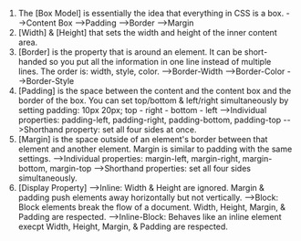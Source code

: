 1. The [Box Model] is essentially the idea that everything in CSS is a box.
		-->Content Box
		-->Padding
		-->Border
		-->Margin
2. [Width] & [Height] that sets the width and height of the inner content area. 
3. [Border] is the property that is around an element. It can be short-handed so you put all the information in one line instead of multiple lines. The order is: width, style, color. 
		-->Border-Width
		-->Border-Color
		-->Border-Style
4. [Padding] is the space between the content and the content box and the border of the box. You can set top/bottom & left/right simultaneously by setting padding: 10px 20px; top - right - bottom - left
	-->Individual properties: padding-left, padding-right, padding-bottom, padding-top
	-->Shorthand property: set all four sides at once.
5. [Margin] is the space outside of an element's border between that element and another element. Margin is similar to padding with the same settings. 
	-->Individual properties: margin-left, margin-right, margin-bottom, margin-top
	-->Shorthand properties: set all four sides simultaneously.
6. [Display Property]
	-->Inline: Width & Height are ignored. Margin & padding push elements away horizontally but not vertically.
	-->Block: Block elements break the flow of a document. Width, Height, Margin, & Padding are respected. 
	-->Inline-Block: Behaves like an inline element execpt Width, Height, Margin, & Padding are respected. 